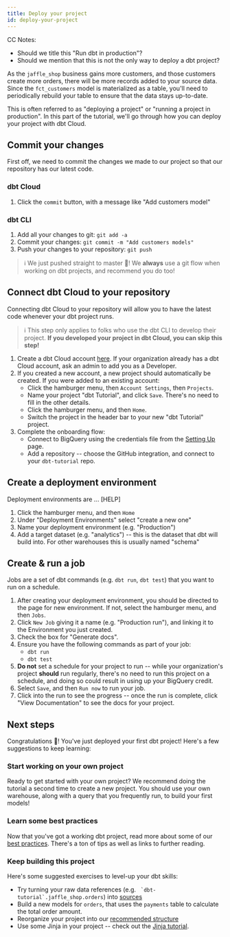 ```yaml
---
title: Deploy your project
id: deploy-your-project
---
```

CC Notes:
* Should we title this "Run dbt in production"?
* Should we mention that this is not the only way to deploy a dbt project?

As the `jaffle_shop` business gains more customers, and those customers create
more orders, there will be more records added to your source data. Since the
`fct_customers` model is materialized as a table, you'll need to periodically
rebuild your table to ensure that the data stays up-to-date.

This is often referred to as "deploying a project" or "running a project in
production". In this part of the tutorial, we'll go through how you can deploy
your project with dbt Cloud.

## Commit your changes
First off, we need to commit the changes we made to our project so that our
repository has our latest code.

### dbt Cloud
1. Click the `commit` button, with a message like "Add customers model"

### dbt CLI
1. Add all your changes to git: `git add -a`
2. Commit your changes: `git commit -m "Add customers models"`
3. Push your changes to your repository: `git push`

> ℹ️ We just pushed straight to master 😬! We **always** use a git flow when
working on dbt projects, and recommend you do too!

## Connect dbt Cloud to your repository
Connecting dbt Cloud to your repository will allow you to have the latest code
whenever your dbt project runs.
> ℹ️ This step only applies to folks who use the dbt CLI to develop their
project. **If you developed your project in dbt Cloud, you can skip this step!**

1. Create a dbt Cloud account [here](https://cloud.getdbt.com/signup/). If your
organization already has a dbt Cloud account, ask an admin to add you as a
Developer.
2. If you created a new account, a new project should automatically be created.
If you were added to an existing account:
    * Click the hamburger menu, then `Account Settings`, then `Projects`.
    * Name your project "dbt Tutorial", and click `Save`. There's no need to fill
  in the other details.
    * Click the hamburger menu, and then `Home`.
    * Switch the project in the header bar to your new "dbt Tutorial" project.
3. Complete the onboarding flow:
    * Connect to BigQuery using the credentials file from the [Setting Up](docs/setting-up)
  page.
    * Add a repository -- choose the GitHub integration, and connect to your
  `dbt-tutorial` repo.


## Create a deployment environment
Deployment environments are ... [HELP]
1. Click the hamburger menu, and then `Home`
2. Under "Deployment Environments" select "create a new one"
3. Name your deployment environment (e.g. "Production")
4. Add a target dataset (e.g. "analytics") -- this is the dataset that dbt will
build into. For other warehouses this is usually named "schema"

## Create & run a job
Jobs are a set of dbt commands (e.g. `dbt run`, `dbt test`) that you want to run
on a schedule.

1. After creating your deployment environment, you should be directed to the
page for new environment. If not, select the hamburger menu, and then `Jobs`.
2. Click `New Job` giving it a name (e.g. "Production run"), and linking it
to the Environment you just created.
3. Check the box for "Generate docs".
4. Ensure you have the following commands as part of your job:
      * `dbt run`
      * `dbt test`
5. **Do not** set a schedule for your project to run -- while your organization's
project **should** run regularly, there's no need to run this project on a schedule,
and doing so could result in using up your BigQuery credit.
6. Select `Save`, and then `Run now` to run your job.
7. Click into the run to see the progress -- once the run is complete, click
"View Documentation" to see the docs for your project.


## Next steps
Congratulations 🎉! You've just deployed your first dbt project! Here's a few
suggestions to keep learning:

### Start working on your own project
Ready to get started with your own project? We recommend doing the tutorial a
second time to create a new project. You should use your own warehouse, along
with a query that you frequently run, to build your first models!

### Learn some best practices
Now that you've got a working dbt project, read more about some of our [best
practices](https://docs.getdbt.com/docs/best-practices). There's a ton of tips
as well as links to further reading.

### Keep building this project
Here's some suggested exercises to level-up your dbt skills:
* Try turning your raw data references (e.g. `` `dbt-tutorial`.jaffle_shop.orders``) into [sources](https://docs.getdbt.com/docs/using-sources)
* Build a new models for `orders`, that uses the `payments` table to calculate the
total order amount.
* Reorganize your project into our [recommended structure](https://discourse.getdbt.com/t/how-we-structure-our-dbt-projects/355)
* Use some Jinja in your project -- check out the [Jinja tutorial](https://docs.getdbt.com/docs/using-jinja).
